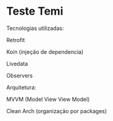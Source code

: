 # Teste Temi

Tecnologias utilizadas:

Retrofit

Koin (injeção de dependencia)

Livedata


Observers

Arquitetura:

MVVM (Model View View Model)

Clean Arch (organização por packages)
